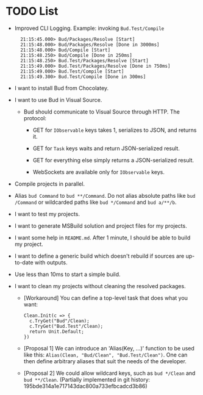# TODO List

- Improved CLI Logging. Example: invoking `Bud.Test/Compile`

        21:15:45.000> Bud/Packages/Resolve [Start]
        21:15:48.000> Bud/Packages/Resolve [Done in 3000ms]
        21:15:48.000> Bud/Compile [Start]
        21:15:48.250> Bud/Compile [Done in 250ms]
        21:15:48.250> Bud.Test/Packages/Resolve [Start]
        21:15:49.000> Bud.Test/Packages/Resolve [Done in 750ms]
        21:15:49.000> Bud.Test/Compile [Start]
        21:15:49.300> Bud.Test/Compile [Done in 300ms]

- I want to install Bud from Chocolatey.

- I want to use Bud in Visual Source.

    - Bud should communicate to Visual Source through HTTP. The protocol:

        - GET for `IObservable` keys takes 1, serializes to JSON, and returns it.

        - GET for `Task` keys waits and return JSON-serialized result.

        - GET for everything else simply returns a JSON-serialized result.

        - WebSockets are available only for `IObservable` keys.

- Compile projects in parallel.

- Alias `bud Command` to `bud **/Command`. Do not alias absolute paths like `bud /Command` or wildcarded paths like `bud */Command` and `bud a/**/b`.

- I want to test my projects.

- I want to generate MSBuild solution and project files for my projects.

- I want some help in `README.md`. After 1 minute, I should be able to build my project.

- I want to define a generic build which doesn't rebuild if sources are up-to-date with outputs.

- Use less than 10ms to start a simple build.

- I want to clean my projects without cleaning the resolved packages.

  - [Workaround] You can define a top-level task that does what you want:

        Clean.Init(c => {
          c.TryGet("Bud"/Clean);
          c.TryGet("Bud.Test"/Clean);
          return Unit.Default;
        })

  - [Proposal 1] We can introduce an 'Alias(Key, ...)' function to be used like this: `Alias(Clean, "Bud/Clean", "Bud.Test/Clean")`. One can then define arbitrary aliases that suit the needs of the developer.

  - [Proposal 2] We could allow wildcard keys, such as `bud */Clean` and `bud **/Clean`. (Partially implemented in git history: 195bde314a1e717143dac800a733efbcadcd3b86)